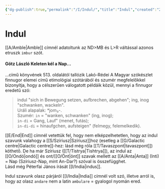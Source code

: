 ```yaml
---
{"dg-publish":true,"permalink":"/I/Indul/","title":"Indul","created":"2024-05-01T14:34","updated":"2024-05-06T03:10"}
---
```



# Indul

[[A/Amble\|Amble]] címnél adatoltunk az ND>MB és L>R váltással azonos etruszk `imbur` szót.  

#### Götz László Keleten kél a Nap...

...című könyvének 513. oldalától tallózik Lakó-Rédei A Magyar szókészlet finnugor elemei című etimológiai szótárából és szumér megfelelőkkel bizonyítja, hogy a célszerűen válogatott példáik közül, mennyi a finnugor eredetű szó:  
> indul "sich in Bewegung setzen, aufbrechen, abgehen"; ing, inog "schwanken, wackeln".  
> Uráli alapalak: \*jom₃-.  
> Szumér: `in` = "wanken, schwanken" (ing, inog);  
> `in-di` = Gang, Lauf" (menet, futás);  
> `in-di-di` = hinaufgchen, aufsteigen" (felmegy, felemelkedik).  

[[E/End\|End]] címnél vetettük fel, hogy nem elképzelhetetlen, hogy az indul szavunk valahogy a [[S/Szíriusz\|Szíriusz]]hoz (esetleg a [[G/Galactic centre\|Galactic centre]]-hez: lásd még róla [[T/Tavaszpont\|tavaszpont]]) köthető. De ha már Szíriusz ([[T/Tistrya\|Tishtrya]]), az indul az [[O/Ondó\|ondó]] és ont/[[O/Önt\|önt]] szavak mellett az [[A/Anta\|Anta]] (Inti) = Nap (Szíriusz-Nap, mint An-Dar?) szóval is összefügghet.  
Lásd még Péterfai János írását [[I/India\|indus]].  

Indul szavunk olasz párjáról [[I/India\|India]] címnél volt szó, illetve arról is, hogy az olasz `andare` nem a latin `ambulare` = gyalogol nyomán ered.  